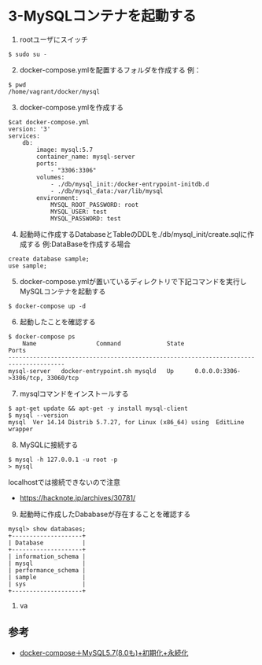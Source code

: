 # 3-MySQLコンテナを起動する

1. rootユーザにスイッチ
```
$ sudo su -
```

2. docker-compose.ymlを配置するフォルダを作成する
例：
```
$ pwd
/home/vagrant/docker/mysql
```

3. docker-compose.ymlを作成する
```
$cat docker-compose.yml
version: '3'
services:
    db:
        image: mysql:5.7
        container_name: mysql-server
        ports:
            - "3306:3306"
        volumes:
            - ./db/mysql_init:/docker-entrypoint-initdb.d
            - ./db/mysql_data:/var/lib/mysql
        environment:
            MYSQL_ROOT_PASSWORD: root
            MYSQL_USER: test
            MYSQL_PASSWORD: test
```

4. 起動時に作成するDatabaseとTableのDDLを./db/mysql_init/create.sqlに作成する
例:DataBaseを作成する場合
```
create database sample;
use sample;
```

5. docker-compose.ymlが置いているディレクトリで下記コマンドを実行しMySQLコンテナを起動する
```
$ docker-compose up -d
```

6. 起動したことを確認する
```
$ docker-compose ps
    Name                 Command             State                 Ports
--------------------------------------------------------------------------------------
mysql-server   docker-entrypoint.sh mysqld   Up      0.0.0.0:3306->3306/tcp, 33060/tcp
```

7. mysqlコマンドをインストールする
```
$ apt-get update && apt-get -y install mysql-client
$ mysql --version
mysql  Ver 14.14 Distrib 5.7.27, for Linux (x86_64) using  EditLine wrapper
```

8. MySQLに接続する
```
$ mysql -h 127.0.0.1 -u root -p
> mysql
```

localhostでは接続できないので注意
 * https://hacknote.jp/archives/30781/

9. 起動時に作成したDababaseが存在することを確認する
```
mysql> show databases;
+--------------------+
| Database           |
+--------------------+
| information_schema |
| mysql              |
| performance_schema |
| sample             |
| sys                |
+--------------------+
```

1. va
## 参考

* [docker-compose＋MySQL5.7(8.0も)+初期化+永続化](https://qiita.com/juhn/items/274e44ee80354a39d872)


